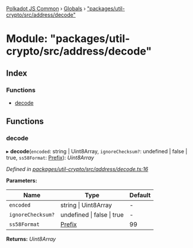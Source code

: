 [Polkadot JS Common](../README.md) › [Globals](../globals.md) › ["packages/util-crypto/src/address/decode"](_packages_util_crypto_src_address_decode_.md)

# Module: "packages/util-crypto/src/address/decode"

## Index

### Functions

* [decode](_packages_util_crypto_src_address_decode_.md#decode)

## Functions

###  decode

▸ **decode**(`encoded`: string | Uint8Array, `ignoreChecksum?`: undefined | false | true, `ss58Format`: [Prefix](_packages_util_crypto_src_address_types_.md#prefix)): *Uint8Array*

*Defined in [packages/util-crypto/src/address/decode.ts:16](https://github.com/polkadot-js/common/blob/45c2afae/packages/util-crypto/src/address/decode.ts#L16)*

**Parameters:**

Name | Type | Default |
------ | ------ | ------ |
`encoded` | string &#124; Uint8Array | - |
`ignoreChecksum?` | undefined &#124; false &#124; true | - |
`ss58Format` | [Prefix](_packages_util_crypto_src_address_types_.md#prefix) | 99 |

**Returns:** *Uint8Array*
